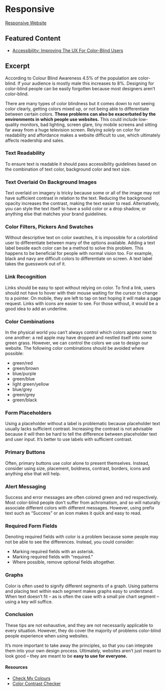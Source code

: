 # Responsive

[Responsive Website](dunwin.github.io/type-2/responsive/web.html)

## Featured Content

- [Accessibility: Improving The UX For Color-Blind Users](https://www.smashingmagazine.com/2016/06/improving-ux-for-color-blind-users/)

## Excerpt

According to Colour Blind Awareness 4.5% of the population are color-blind. If your audience is mostly male this increases to 8%. Designing for color-blind people can be easily forgotten because most designers aren’t color-blind.

There are many types of color blindness but it comes down to not seeing color clearly, getting colors mixed up, or not being able to differentiate between certain colors. **These problems can also be exacerbated by the environments in which people use websites.** This could include low-quality monitors, bad lighting, screen glare, tiny mobile screens and sitting far away from a huge television screen.
Relying *solely* on color for readability and affordance makes a website difficult to use, which ultimately affects readership and sales.

### Text Readability

To ensure text is readable it should pass accessibility guidelines based on the combination of text color, background color and text size.

### Text Overlaid On Background Images

Text overlaid on imagery is tricky because some or all of the image may not have sufficient contrast in relation to the text. Reducing the background opacity increases the contrast, making the text easier to read. Alternatively, you can style the text itself to have a solid color or a drop shadow, or anything else that matches your brand guidelines.

### Color Filters, Pickers And Swatches

Without descriptive text on color swatches, it is impossible for a colorblind user to differentiate between many of the options available. Adding a text label beside each color can be a method to solve this problem. This happens to be beneficial for people with normal vision too. For example, black and navy are difficult colors to differentiate on screen. A text label takes the guesswork out of it.

### Link Recognition

Links should be easy to spot without relying on color. To find a link, users should not have to hover with their mouse waiting for the cursor to change to a pointer. On mobile, they are left to tap on text hoping it will make a page request. Links with icons are easier to see. For those without, it would be a good idea to add an underline.

### Color Combinations

In the physical world you can’t always control which colors appear next to one another: a red apple may have dropped and nestled itself into some green grass. However, we can control the colors we use to design our website. The following color combinations should be avoided where possible:

- green/red
- green/brown
- blue/purple
- green/blue
- light green/yellow
- blue/grey
- green/grey
- green/black

### Form Placeholders

Using a placeholder without a label is problematic because placeholder text usually lacks sufficient contrast. Increasing the contrast is not advisable because it will then be hard to tell the difference between placeholder text and user input. It’s better to use labels with sufficient contrast.

### Primary Buttons

Often, primary buttons use color alone to present themselves. Instead, consider using size, placement, boldness, contrast, borders, icons and anything else that will help.

### Alert Messaging

Success and error messages are often colored green and red respectively. Most color-blind people don’t suffer from achromatism, and so will naturally associate different colors with different messages. However, using prefix text such as “Success” or an icon makes it quick and easy to read.

### Required Form Fields

Denoting required fields with color is a problem because some people may not be able to see the differences. Instead, you could consider:

- Marking required fields with an asterisk.
- Marking required fields with “required.”
- Where possible, remove optional fields altogether.

### Graphs

Color is often used to signify different segments of a graph. Using patterns and placing text within each segment makes graphs easy to understand. When text doesn’t fit – as is often the case with a small pie chart segment – using a key will suffice.

### Conclusion

These tips are not exhaustive, and they are not necessarily applicable to every situation. However, they do cover the majority of problems color-blind people experience when using websites.

It’s more important to take away the principles, so that you can integrate them into your own design process. Ultimately, websites aren’t just meant to look good – they are meant to be **easy to use for everyone.**

#### Resources

- [Check My Colours](http://www.checkmycolours.com/)
- [Color Contrast Checker](http://webaim.org/resources/contrastchecker/)
